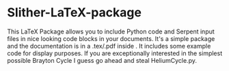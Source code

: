 ﻿# Slither-LaTeX-package

This LaTeX Package allows you to include Python code and Serpent input files in nice looking code blocks in your documents. It's a simple package and the documentation is in a .tex/.pdf inside . It includes some example code for display purposes. If you are exceptionally interested in the simplest possible Brayton Cycle I guess go ahead and steal HeliumCycle.py.
